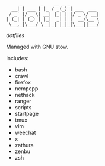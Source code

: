 ```
     _       _    __ _ _           
  __| | ___ | |_ / _(_) | ___  ___ 
 / _` |/ _ \| __| |_| | |/ _ \/ __|
| (_| | (_) | |_|  _| | |  __/\__ \
 \__,_|\___/ \__|_| |_|_|\___||___/
```
*dotfiles*

Managed with GNU stow.

Includes:
* bash
* crawl
* firefox
* ncmpcpp
* nethack
* ranger
* scripts
* startpage
* tmux
* vim
* weechat
* x
* zathura
* zenbu
* zsh
